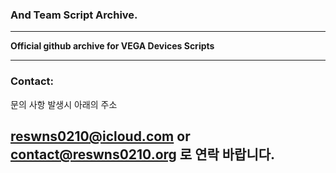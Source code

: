 ### And Team Script Archive.
---

**Official github archive for VEGA Devices Scripts**

---
### Contact:
문의 사항 발생시 아래의 주소

reswns0210@icloud.com or contact@reswns0210.org 로 연락 바랍니다.
---

